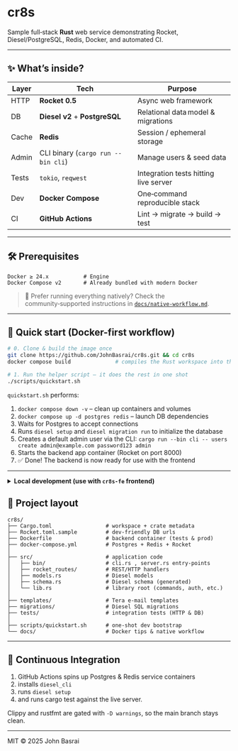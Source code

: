 # cr8s

Sample full‑stack **Rust** web service demonstrating Rocket, Diesel/PostgreSQL, Redis, Docker, and automated CI.

---

## ✨ What’s inside?

| Layer | Tech | Purpose |
|-------|------|---------|
| HTTP  | **Rocket 0.5** | Async web framework |
| DB    | **Diesel v2** + **PostgreSQL** | Relational data model & migrations |
| Cache | **Redis** | Session / ephemeral storage |
| Admin | CLI binary (`cargo run --bin cli`) | Manage users & seed data |
| Tests | `tokio`, `reqwest` | Integration tests hitting live server |
| Dev   | **Docker Compose** | One‑command reproducible stack |
| CI    | **GitHub Actions** | Lint → migrate → build → test |

---

## 🛠️ Prerequisites

```text
Docker ≥ 24.x           # Engine
Docker Compose v2       # Already bundled with modern Docker
```

> 📝 Prefer running everything natively? Check the community‑supported instructions in [`docs/native-workflow.md`](docs/native-workflow.md).

---

## 🚀 Quick start (Docker-first workflow)

```bash
# 0. Clone & build the image once
git clone https://github.com/JohnBasrai/cr8s.git && cd cr8s
docker compose build              # compiles the Rust workspace into the app image

# 1. Run the helper script – it does the rest in one shot
./scripts/quickstart.sh
```

`quickstart.sh` performs:

1. `docker compose down -v` – clean up containers and volumes
2. `docker compose up -d postgres redis` – launch DB dependencies
3. Waits for Postgres to accept connections
4. Runs `diesel setup` and `diesel migration run` to initialize the database
5. Creates a default admin user via the CLI:
   `cargo run --bin cli -- users create admin@example.com password123 admin`
6. Starts the backend app container (Rocket on port 8000)
7. ✅ Done! The backend is now ready for use with the frontend

---

<details>
<summary><strong>Local development (use with <code>cr8s-fe</code> frontend)</strong></summary>

```bash
cp Rocket.toml.sample Rocket.toml   # dev-only defaults
cargo run --release                 # backend starts on :8000
````

*(For the full two-terminal walkthrough—including the frontend steps—see the **cr8s-fe** README.)*

</details>


## 📂 Project layout

```text
cr8s/
├── Cargo.toml                 # workspace + crate metadata
├── Rocket.toml.sample         # dev-friendly DB urls
├── Dockerfile                 # backend container (tests & prod)
├── docker-compose.yml         # Postgres + Redis + Rocket
│
├── src/                       # application code
│   ├── bin/                   # cli.rs , server.rs entry-points
│   ├── rocket_routes/         # REST/HTTP handlers
│   ├── models.rs              # Diesel models
│   ├── schema.rs              # Diesel schema (generated)
│   └── lib.rs                 # library root (commands, auth, etc.)
│
├── templates/                 # Tera e-mail templates
├── migrations/                # Diesel SQL migrations
├── tests/                     # integration tests (HTTP & DB)
│
├── scripts/quickstart.sh      # one-shot dev bootstrap
└── docs/                      # Docker tips & native workflow
```

---

## 🧪 Continuous Integration

1) GitHub Actions spins up Postgres & Redis service containers
2) installs `diesel_cli`
3) runs `diesel setup`
4) and runs cargo test against the live server.

Clippy and rustfmt are gated with `-D warnings`, so the main branch stays clean.

---

MIT © 2025 John Basrai
